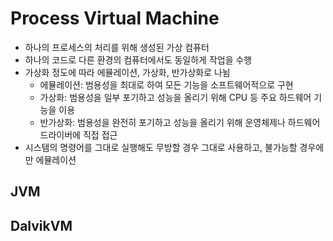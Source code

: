 # Process Virtual Machine
- 하나의 프로세스의 처리를 위해 생성된 가상 컴퓨터
- 하나의 코드로 다른 환경의 컴퓨터에서도 동일하게 작업을 수행
- 가상화 정도에 따라 에뮬레이션, 가상화, 반가상화로 나뉨
  - 에뮬레이션: 범용성을 최대로 하여 모든 기능을 소프트웨어적으로 구현
  - 가상화: 범용성을 일부 포기하고 성능을 올리기 위해 CPU 등 주요 하드웨어 기능을 이용
  - 반가상화: 범용성을 완전히 포기하고 성능을 올리기 위해 운영체제나 하드웨어 드라이버에 직접 접근
- 시스템의 명령어를 그대로 실행해도 무방할 경우 그대로 사용하고, 불가능할 경우에만 에뮬레이션

## JVM

## DalvikVM
